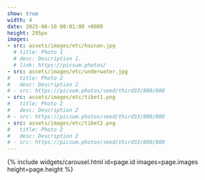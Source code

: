 ```yaml
---
show: true
width: 4
date: 2025-06-10 00:01:00 +0800
height: 295px
images:
- src: assets/images/etc/hainan.jpg
  # title: Photo 1
  # desc: Description 1.
  # link: https://picsum.photos/
- src: assets/images/etc/underwater.jpg
#   title: Photo 2
#   desc: Description 2
# - src: https://picsum.photos/seed/third33/800/800
- src: assets/images/etc/tibet1.png
#   title: Photo 2
#   desc: Description 2
# - src: https://picsum.photos/seed/third33/800/800
- src: assets/images/etc/tibet2.png
#   title: Photo 2
#   desc: Description 2
# - src: https://picsum.photos/seed/third33/800/800
---
```


{% include widgets/carousel.html id=page.id images=page.images height=page.height %}
